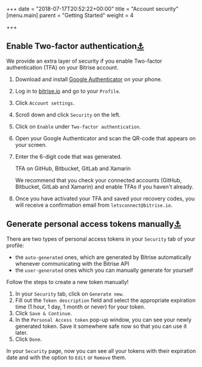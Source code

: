 +++
date = "2018-07-17T20:52:22+00:00"
title = "Account security"
[menu.main]
parent = "Getting Started"
weight = 4

+++
## Enable Two-factor authentication[⚓](https://devcenter.bitrise.io/getting-started/account-security/#enable-two-factor-authentication "Permanent link")

We provide an extra layer of security if you enable Two-factor authentication (TFA) on your Bitrise account.

1. Download and install [Google Authenticator](https://support.google.com/accounts/answer/1066447?hl=en) on your phone.
2. Log in to [bitrise.io](https://www.bitrise.io/) and go to your `Profile`.
3. Click `Account settings`.
4. Scroll down and click `Security` on the left.
5. Click on `Enable` under `Two-factor authentication`.
6. Open your Google Authenticator and scan the QR-code that appears on your screen.
7. Enter the 6-digit code that was generated.

   TFA on GitHub, Bitbucket, GitLab and Xamarin

   We recommend that you check your connected accounts (GitHub, Bitbucket, GitLab and Xamarin) and enable TFAs if you haven't already.
8. Once you have activated your TFA and saved your recovery codes, you will receive a confirmation email from `letsconnect@bitrise.io`.

## Generate personal access tokens manually[⚓](https://devcenter.bitrise.io/getting-started/account-security/#generate-personal-access-tokens-manually "Permanent link")

There are two types of personal access tokens in your `Security` tab of your profile:

* the `auto-generated` ones, which are generated by Bitrise automatically whenever communicating with the Bitrise API
* the `user-generated` ones which you can manually generate for yourself

Follow the steps to create a new token manually!

1. In your `Security` tab, click on `Generate new`.
2. Fill out the `Token description` field and select the appropriate expiration time (1 hour, 1 day, 1 month or never) for your token.
3. Click `Save & Continue`.
4. In the `Personal Access token` pop-up window, you can see your newly generated token. Save it somewhere safe now so that you can use it later.
5. Click `Done`.

In your `Security` page, now you can see all your tokens with their expiration date and with the option to `Edit` or `Remove` them.